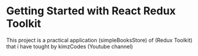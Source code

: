 # Getting Started with React Redux Toolkit

This project is a practical application (simpleBooksStore) of (Redux Toolkit) that i have tought by kimzCodes (Youtube channel) 
